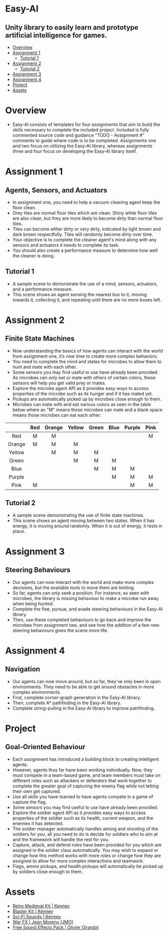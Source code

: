 # Easy-AI

Unity library to easily learn and prototype artificial intelligence for games.
-

- [Overview](#overview "Overview")
- [Assignment 1](#assignment-1 "Assignment 1")
  - [Tutorial 1](#tutorial-1 "Tutorial 1")
- [Assignment 2](#assignment-2 "Assignment 2")
  - [Tutorial 2](#tutorial-2 "Tutorial 2")
- [Assignment 3](#assignment-3 "Assignment 3")
- [Assignment 4](#assignment-4 "Assignment 4")
- [Project](#project "Project")
- [Assets](#assets "Assets")

# Overview

- Easy-AI consists of templates for four assignments that aim to build the skills necessary to complete the included project. Included is fully commented source code and guidance "TODO - Assignment #" comments to guide where code is to be completed. Assignments one and two focus on utilizing the Easy-AI library, whereas assignments three and four focus on developing the Easy-AI library itself.

# Assignment 1

Agents, Sensors, and Actuators
-

- In assignment one, you need to help a vacuum cleaning agent keep the floor clean.
- Grey tiles are normal floor tiles which are clean. Shiny white floor tiles are also clean, but they are more likely to become dirty than normal floor tiles.
- Tiles can become either dirty or very dirty, indicated by light brown and dark brown respectfully. Tiles will randomly become dirty over time.
- Your objective is to complete the cleaner agent's mind along with any sensors and actuators it needs to complete its task.
- You should also create a performance measure to determine how well the cleaner is doing.

## Tutorial 1

- A sample scene to demonstrate the use of a mind, sensors, actuators, and a performance measure.
- This scene shows an agent sensing the nearest box to it, moving towards it, collecting it, and repeating until there are no more boxes left.

# Assignment 2

Finite State Machines
-

- Now understanding the basics of how agents can interact with the world from assignment one, it’s now time to create more complex behaviors.
- You need to complete the mind and states for microbes to allow them to hunt and mate with each other.
- Some sensors you may find useful to use have already been provided. As microbes can only eat or mate with others of certain colors, these sensors will help you get valid prey or mates.
- Explore the microbe agent API as it provides easy ways to access properties of the microbe such as its hunger and if it has mated yet.
- Pickups are automatically picked up by microbes close enough to them.
- Microbes can mate with and eat various colors as seen in the table below where an "M" means those microbes can mate and a blank space means those microbes can eat each other:

|        | Red | Orange | Yellow | Green | Blue | Purple | Pink |
|:------:|:---:|:------:|:------:|:-----:|:----:|:------:|:----:|
|  Red   |  M  |   M    |        |       |      |        |  M   |
| Orange |  M  |   M    |   M    |       |      |        |      |
| Yellow |     |   M    |   M    |   M   |      |        |      |
| Green  |     |        |   M    |   M   |  M   |        |      |
|  Blue  |     |        |        |   M   |  M   |   M    |      |
| Purple |     |        |        |       |  M   |   M    |  M   |
|  Pink  |  M  |        |        |       |      |   M    |  M   |

## Tutorial 2

- A sample scene demonstrating the use of finite state machines.
- This scene shows an agent moving between two states. When it has energy, it is moving around randomly. When it is out of energy, it rests in place.

# Assignment 3

Steering Behaviours
-

- Our agents can now interact with the world and make more complex decisions, but the available tools to move them are limiting.
- So far, agents can only seek a position. For instance, as seen with microbes, the library is missing behaviour to make a microbe run away when being hunted.
- Complete the flee, pursue, and evade steering behaviours in the Easy-AI library.
- Then, use these completed behaviours to go back and improve the microbes from assignment two, and see how the addition of a few new steering behaviours gives the scene more life.

# Assignment 4

Navigation
-

- Our agents can now move around, but so far, they've only been in open environments. They need to be able to get around obstacles in more complex environments.
- First, complete corner-graph generation in the Easy-AI library.
- Then, complete A* pathfinding in the Easy-AI library.
- Complete string-pulling in the Easy-AI library to improve pathfinding.

# Project

Goal-Oriented Behaviour
-

- Each assignment has introduced a building block to creating intelligent agents.
- However, agents thus far have been working individually. Now, they must compete in a team-based game, and team members must take on different roles such as attackers or defenders that work together to complete the greater goal of capturing the enemy flag while not letting their own get captured.
- Use all skills you have learned to have agents compete in a game of capture the flag.
- Some sensors you may find useful to use have already been provided.
- Explore the soldier agent API as it provides easy ways to access properties of the soldier such as its health, current weapon, and the enemies it has detected.
- The soldier manager automatically handles aiming and shooting of the soldiers for you, all you need to do is decide for soldiers who to aim at and the framework will handle the rest for you.
- Capture, attack, and defend roles have been provided for you which are assigned in the soldier class automatically. You may wish to expand or change how this method works with more roles or change how they are assigned to allow for more complex interactions and teamwork.
- Flags, ammo pickups, and health pickups will automatically be picked up by soldiers close enough to them.

# Assets

- [Retro Medieval Kit | Kenney](https://www.kenney.nl/assets/retro-medieval-kit "Retro Medieval Kit | Kenney")
- [Blaster Kit | Kenney](https://kenney.nl/assets/blaster-kit "Blaster Kit | Kenney")
- [Sci-Fi Sounds | Kenney](https://www.kenney.nl/assets/sci-fi-sounds "Sci-Fi Sounds | Kenney")
- [War FX | Jean Moreno (JMO)](https://assetstore.unity.com/packages/vfx/particles/war-fx-5669 "War FX | Jean Moreno (JMO)")
- [Free Sound Effects Pack | Olivier Girardot](https://assetstore.unity.com/packages/audio/sound-fx/free-sound-effects-pack-155776 "Free Sound Effects Pack | Olivier Girardot")